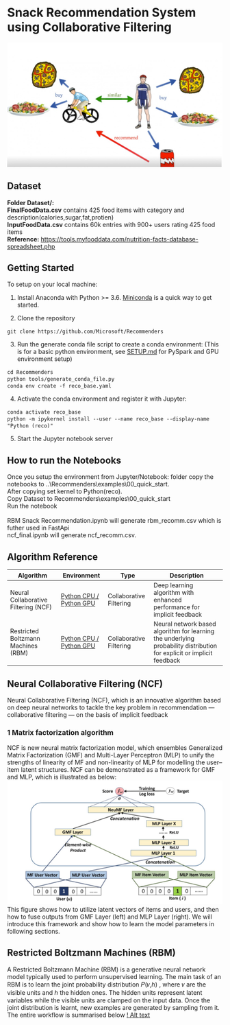 # Snack Recommendation System using Collaborative Filtering
![Alt Text](https://github.com/rhnyewale/INFO7374-Algorithmic-Digital-Marketing/blob/master/Assignment%204%20-%20Snack%20Recommender%20System/Images/rec_intro.jpg)

## Dataset
<b>Folder Dataset/:</b></br>
<b>FinalFoodData.csv</b> contains 425 food items with category and description(calories,sugar,fat,protien)</br>
<b>InputFoodData.csv</b> contains 60k entries with 900+ users rating 425 food items </br>
<b>Reference:</b> https://tools.myfooddata.com/nutrition-facts-database-spreadsheet.php</br>
## Getting Started

To setup on your local machine:

1. Install Anaconda with Python >= 3.6. [Miniconda](https://conda.io/miniconda.html) is a quick way to get started.

2. Clone the repository

```
git clone https://github.com/Microsoft/Recommenders
```

3. Run the generate conda file script to create a conda environment: (This is for a basic python environment, see [SETUP.md](SETUP.md) for PySpark and GPU environment setup)

```
cd Recommenders
python tools/generate_conda_file.py
conda env create -f reco_base.yaml  
```

4. Activate the conda environment and register it with Jupyter:

```
conda activate reco_base
python -m ipykernel install --user --name reco_base --display-name "Python (reco)"
```

5. Start the Jupyter notebook server

## How to run the Notebooks
Once you setup the environment from Jupyter/Notebook: folder copy the notebooks to ..\Recommenders\examples\00_quick_start.</br>
After copying set kernel to Python(reco).</br>
Copy Dataset to Recommenders\examples\00_quick_start</br>
Run the notebook</br></br>
RBM Snack Recommendation.ipynb will generate rbm_recomm.csv which is futher used in FastApi </br>
ncf_final.ipynb will generate ncf_recomm.csv.</br>

## Algorithm Reference

| Algorithm | Environment | Type | Description |
| --- | --- | --- | --- |
| Neural Collaborative Filtering (NCF) | [Python CPU / Python GPU](examples/00_quick_start/ncf_movielens.ipynb) | Collaborative Filtering | Deep learning algorithm with enhanced performance for implicit feedback |
| Restricted Boltzmann Machines (RBM) | [Python CPU / Python GPU](examples/00_quick_start/rbm_movielens.ipynb) | Collaborative Filtering | Neural network based algorithm for learning the underlying probability distribution for explicit or implicit feedback |

## Neural Collaborative Filtering (NCF)

Neural Collaborative Filtering (NCF), which is an innovative algorithm based on deep neural networks to tackle the key problem in recommendation — collaborative filtering — on the basis of implicit feedback</br>
### 1 Matrix factorization algorithm
NCF is new neural matrix factorization model, which ensembles Generalized Matrix Factorization (GMF) and Multi-Layer Perceptron (MLP) to unify the strengths of linearity of MF and non-linearity of MLP for modelling the user–item latent structures. NCF can be demonstrated as a framework for GMF and MLP, which is illustrated as below:
![Alt text](https://github.com/rhnyewale/INFO7374-Algorithmic-Digital-Marketing/blob/master/Assignment%204%20-%20Snack%20Recommender%20System/Images/NCF.jpg)
This figure shows how to utilize latent vectors of items and users, and then how to fuse outputs from GMF Layer (left) and MLP Layer (right). We will introduce this framework and show how to learn the model parameters in following sections.

## Restricted Boltzmann Machines (RBM)
A Restricted Boltzmann Machine (RBM) is a generative neural network model typically used to perform unsupervised learning. The main task of an RBM is to learn the joint probability distribution  𝑃(𝑣,ℎ) , where  𝑣  are the visible units and  ℎ  the hidden ones. The hidden units represent latent variables while the visible units are clamped on the input data. Once the joint distribution is learnt, new examples are generated by sampling from it.</br>
The entire workflow is summarised below
[! Alt text](https://github.com/rhnyewale/INFO7374-Algorithmic-Digital-Marketing/blob/master/Assignment%204%20-%20Snack%20Recommender%20System/Images/RBM.jpg)
